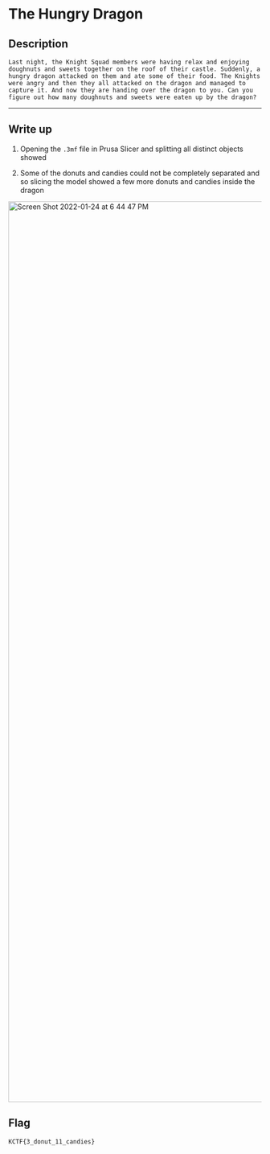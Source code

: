 # The Hungry Dragon

## Description
```
Last night, the Knight Squad members were having relax and enjoying doughnuts and sweets together on the roof of their castle. Suddenly, a hungry dragon attacked on them and ate some of their food. The Knights were angry and then they all attacked on the dragon and managed to capture it. And now they are handing over the dragon to you. Can you figure out how many doughnuts and sweets were eaten up by the dragon?
```

<hr>

## Write up

1. Opening the ```.3mf``` file in Prusa Slicer and splitting all distinct objects showed

2. Some of the donuts and candies could not be completely separated and so slicing the model showed a few more donuts and candies inside the dragon 
<img width="1792" alt="Screen Shot 2022-01-24 at 6 44 47 PM" src="https://user-images.githubusercontent.com/84657474/150759135-a823354c-6b9c-407a-a2b4-a9c2a774f387.png">

## Flag
```
KCTF{3_donut_11_candies}
